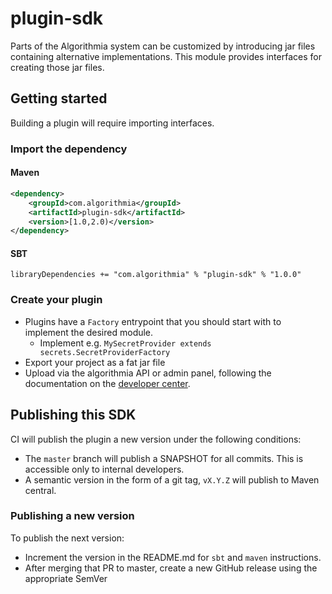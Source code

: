 plugin-sdk
==========

Parts of the Algorithmia system can be customized by introducing jar files
containing alternative implementations.  This module provides interfaces for
creating those jar files.

## Getting started

Building a plugin will require importing interfaces.

### Import the dependency

#### Maven
```xml
<dependency>
    <groupId>com.algorithmia</groupId>
    <artifactId>plugin-sdk</artifactId>
    <version>[1.0,2.0)</version>
</dependency>
```

#### SBT

```
libraryDependencies += "com.algorithmia" % "plugin-sdk" % "1.0.0"
```

### Create your plugin
- Plugins have a `Factory` entrypoint that you should start with to implement the desired module.
  - Implement e.g. `MySecretProvider extends secrets.SecretProviderFactory`
- Export your project as a fat jar file
- Upload via the algorithmia API or admin panel, following the documentation on the [developer center](https://algorithmia.com/developers).


## Publishing this SDK

CI will publish the plugin a new version under the following conditions:
- The `master` branch will publish a SNAPSHOT for all commits.  This is accessible only to internal developers.
- A semantic version in the form of a git tag, `vX.Y.Z` will publish to Maven central.

### Publishing a new version
To publish the next version:
- Increment the version in the README.md for `sbt` and `maven` instructions.
- After merging that PR to master, create a new GitHub release using the appropriate SemVer
